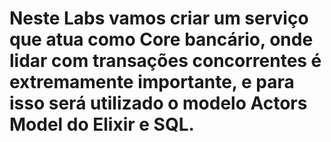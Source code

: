 # Neste Labs vamos criar um serviço que atua como Core bancário, onde lidar com transações concorrentes é extremamente importante, e para isso será utilizado o modelo Actors Model do Elixir e SQL.
